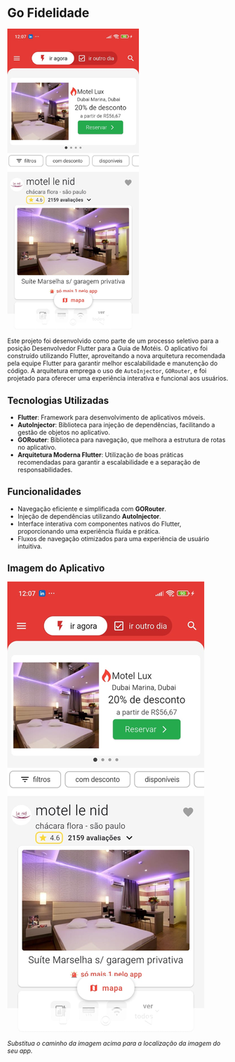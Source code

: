 # Go Fidelidade

<img src="screenshot/screenshot.jpeg" width="300"/>

Este projeto foi desenvolvido como parte de um processo seletivo para a posição Desenvolvedor Flutter para a Guia de Motéis. O aplicativo foi construído utilizando Flutter, aproveitando a nova arquitetura recomendada pela equipe Flutter para garantir melhor escalabilidade e manutenção do código. A arquitetura emprega o uso de `AutoInjector`, `GORouter`, e foi projetado para oferecer uma experiência interativa e funcional aos usuários.

## Tecnologias Utilizadas

- **Flutter**: Framework para desenvolvimento de aplicativos móveis.
- **AutoInjector**: Biblioteca para injeção de dependências, facilitando a gestão de objetos no aplicativo.
- **GORouter**: Biblioteca para navegação, que melhora a estrutura de rotas no aplicativo.
- **Arquitetura Moderna Flutter**: Utilização de boas práticas recomendadas para garantir a escalabilidade e a separação de responsabilidades.

## Funcionalidades

- Navegação eficiente e simplificada com **GORouter**.
- Injeção de dependências utilizando **AutoInjector**.
- Interface interativa com componentes nativos do Flutter, proporcionando uma experiência fluída e prática.
- Fluxos de navegação otimizados para uma experiência de usuário intuitiva.

## Imagem do Aplicativo

![Imagem do App](screenshot/screenshot.jpeg)

*Substitua o caminho da imagem acima para a localização da imagem do seu app.*
